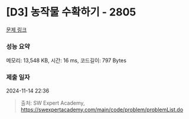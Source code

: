 # [D3] 농작물 수확하기 - 2805 

[문제 링크](https://swexpertacademy.com/main/code/problem/problemDetail.do?contestProbId=AV7GLXqKAWYDFAXB) 

### 성능 요약

메모리: 13,548 KB, 시간: 16 ms, 코드길이: 797 Bytes

### 제출 일자

2024-11-14 22:36



> 출처: SW Expert Academy, https://swexpertacademy.com/main/code/problem/problemList.do